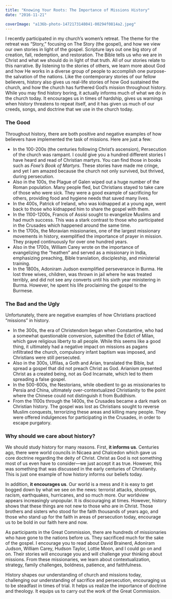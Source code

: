 ```yaml
---
title: "Knowing Your Roots: The Importance of Missions History"
date: "2016-11-21"

coverImage: "a136b-photo-1472173148041-00294f0814a2.jpeg"
---
```


I recently participated in my church’s women’s retreat. The theme for the retreat was “Story,” focusing on The Story (the gospel), and how we view our own stories in light of the gospel. Scripture lays out one big story of creation, fall, redemption, and restoration. The Bible tells us who we are in Christ and what we should do in light of that truth. All of our stories relate to this narrative. By listening to the stories of others, we learn more about God and how He works in a diverse group of people to accomplish one purpose- the salvation of the nations. Like the contemporary stories of our fellow believers, history also gives us real-life stories of how God sustained the church, and how the church has furthered God’s mission throughout history. While you may find history boring, it actually informs much of what we do in the church today. It encourages us in times of hardship, gives us warnings when history threatens to repeat itself, and it has given us much of our creeds, songs, and doctrine that we use in the church today.

### The Good

Throughout history, there are both positive and negative examples of how believers have implemented the task of missions. Here are just a few:

- In the 100-200s (the centuries following Christ’s ascension), Persecution of the church was rampant. I could give you a hundred different stories I have heard and read of Christian martyrs. You can find those in books such as _Foxe’s Book of Martyrs._ These stories have made me cringe, and yet I am amazed because the church not only survived, but thrived, during persecution.
- Also in the 100s, the Plague of Galen wiped out a huge number of the Roman population. Many people fled, but Christians stayed to take care of those who were sick. They were a good example of sacrificing for others, providing food and hygiene needs that saved many lives.
- In the 400s, Patrick of Ireland, who was kidnapped at a young age, went back to those who kidnapped him to share the gospel with them.
- In the 1100-1200s, Francis of Assisi sought to evangelize Muslims and had much success. This was a stark contrast to those who participated in the Crusades which happened around the same time.
- In the 1700s, the Moravian missionaries, one of the largest missionary movements in history, exemplified the importance of prayer in mission. They prayed continuously for over one hundred years.
- Also in the 1700s, William Carey wrote on the importance of evangelizing the “heathen” and served as a missionary in India, emphasizing preaching, Bible translation, discipleship, and ministerial training.
- In the 1800s, Adoniram Judson exemplified perseverance in Burma. He lost three wives, children, was thrown in jail where he was treated terribly, and did not see any converts until his sixth year ministering in Burma. However, he spent his life proclaiming the gospel to the Burmese.

### The Bad and the Ugly

Unfortunately, there are negative examples of how Christians practiced “missions” in history.

- In the 300s, the era of Christendom began when Constantine, who had a somewhat questionable conversion, submitted the Edict of Milan, which gave religious liberty to all people. While this seems like a good thing, it ultimately had a negative impact on missions as pagans infiltrated the church, compulsory infant baptism was imposed, and Christians were still persecuted.
- Also in the 300s, Ulfilas, a Goth and Arian, translated the Bible, but spread a gospel that did not preach Christ as God. Arianism presented Christ as a created being, not as God Incarnate, which led to them spreading a false gospel.
- In the 500-600s, the Nestorians, while obedient to go as missionaries to Persia and China, ultimately over-contextualized Christianity to the point where the Chinese could not distinguish it from Buddhism.
- From the 1100s through the 1400s, the Crusades became a dark mark on Christian history. The gospel was lost as Christians sought to reverse Muslim conquests, terrorizing these areas and killing many people. They were offered indulgences for participating in the Crusades, in order to escape purgatory.

### Why should we care about history?

We should study history for many reasons. First, **it informs us**. Centuries ago, there were world councils in Nicaea and Chalcedon which gave us core doctrine regarding the deity of Christ. Christ as God is not something most of us even have to consider—we just accept it as true. However, this was something that was discussed in the early centuries of Christianity. This is just one example of how history informs our beliefs today.

In addition, **it encourages us**. Our world is a mess and it is easy to get bogged down by what we see on the news: terrorist attacks, shootings, racism, earthquakes, hurricanes, and so much more. Our worldview appears increasingly unpopular. It is discouraging at times. However, history shows that these things are not new to those who are in Christ. Those brothers and sisters who stood for the faith thousands of years ago, and those who stand up for the faith in areas of persecution today, encourage us to be bold in our faith here and now.

As participants in the Great Commission, there are hundreds of missionaries who have gone to the nations before us. They sacrificed much for the sake of the gospel. I encourage you to read about David Brainerd, Adoniram Judson, William Carey, Hudson Taylor, Lottie Moon, and I could go on and on. Their stories will encourage you and will challenge your thinking about missions. From these missionaries, we learn about contextualization, strategy, family challenges, boldness, patience, and faithfulness.

History shapes our understanding of church and missions today, challenging our understanding of sacrifice and persecution, encouraging us to be steadfast in times of trial. It helps us realize the importance of doctrine and theology. It equips us to carry out the work of the Great Commission.
